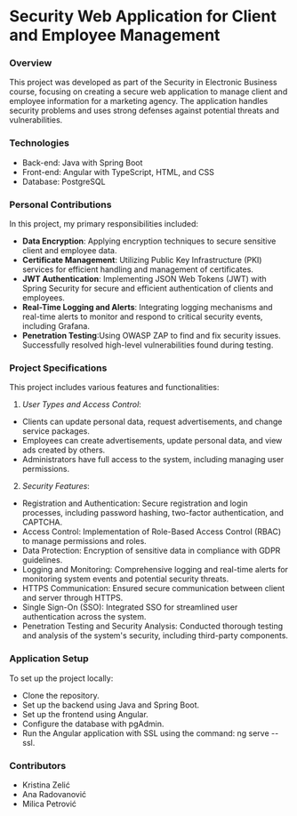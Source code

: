 # Security Web Application for Client and Employee Management

### Overview
This project was developed as part of the Security in Electronic Business course, focusing on creating a secure web application to manage client and employee information for a marketing agency. The application handles security problems and uses strong defenses against potential threats and vulnerabilities.

### Technologies
* Back-end: Java with Spring Boot
* Front-end: Angular with TypeScript, HTML, and CSS
* Database: PostgreSQL

### Personal Contributions
In this project, my primary responsibilities included:

- **Data Encryption**: Applying encryption techniques to secure sensitive client and employee data.
- **Certificate Management**: Utilizing Public Key Infrastructure (PKI) services for efficient handling and management of certificates.
- **JWT Authentication**: Implementing JSON Web Tokens (JWT)  with Spring Security for secure and efficient authentication of clients and employees.
- **Real-Time Logging and Alerts**: Integrating logging mechanisms and real-time alerts to monitor and respond to critical security events, including Grafana.
- **Penetration Testing**:Using OWASP ZAP to find and fix security issues. Successfully resolved high-level vulnerabilities found during testing.

### Project Specifications
This project includes various features and functionalities:
1. *User Types and Access Control*:
* Clients can update personal data, request advertisements, and change service packages.
* Employees can create advertisements, update personal data, and view ads created by others.
* Administrators have full access to the system, including managing user permissions.
2. *Security Features*:
* Registration and Authentication: Secure registration and login processes, including password hashing, two-factor authentication, and CAPTCHA.
* Access Control: Implementation of Role-Based Access Control (RBAC) to manage permissions and roles.
* Data Protection: Encryption of sensitive data in compliance with GDPR guidelines.
* Logging and Monitoring: Comprehensive logging and real-time alerts for monitoring system events and potential security threats.
* HTTPS Communication: Ensured secure communication between client and server through HTTPS.
* Single Sign-On (SSO): Integrated SSO for streamlined user authentication across the system.
* Penetration Testing and Security Analysis: Conducted thorough testing and analysis of the system's security, including third-party components.

### Application Setup
To set up the project locally:
* Clone the repository.
* Set up the backend using Java and Spring Boot.
* Set up the frontend using Angular.
* Configure the database with pgAdmin.
* Run the Angular application with SSL using the command: ng serve --ssl.

### Contributors
* Kristina Zelić
* Ana Radovanović
* Milica Petrović
